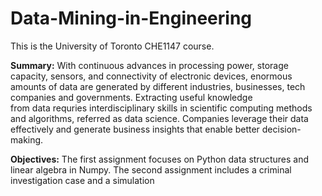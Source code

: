 # Data-Mining-in-Engineering
This is the University of Toronto CHE1147 course. 

**Summary:** With continuous advances in processing power, storage capacity, sensors, and connectivity of electronic devices, enormous amounts of data are generated by different industries, businesses, tech companies and governments. Extracting useful knowledge\
from data requries interdisciplinary skills in scientific computing methods and algorithms, referred as data science. Companies leverage their data effectively and generate business insights that enable better decision-making. 

**Objectives:**
The first assignment focuses on Python data structures and linear algebra in Numpy. 
The second assignment includes a criminal investigation case and a simulation

